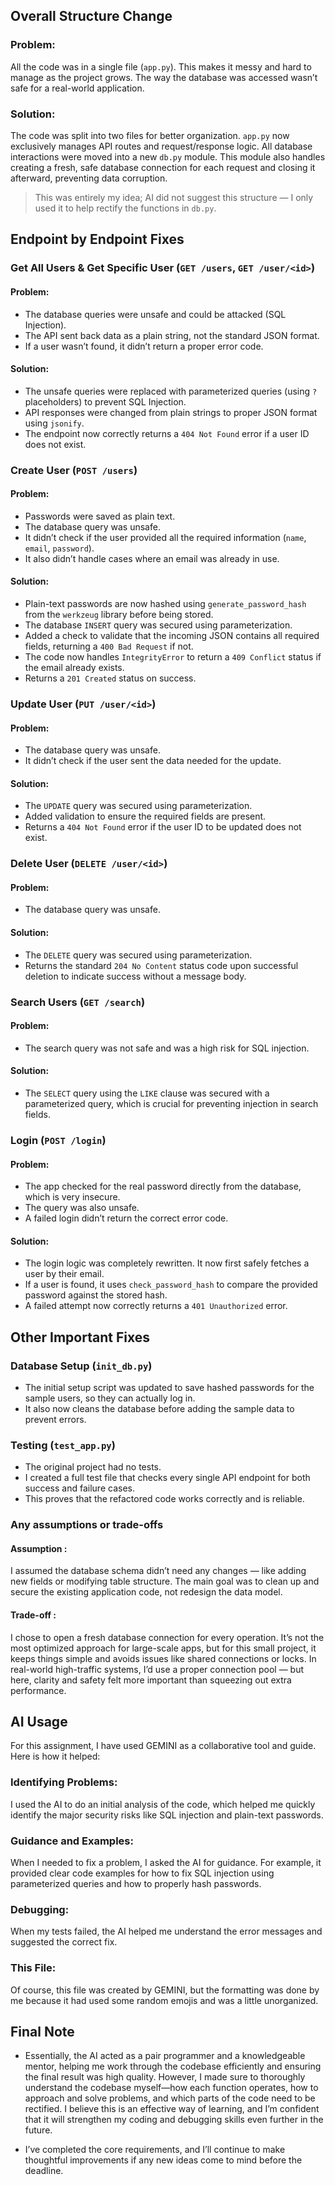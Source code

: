 ## Overall Structure Change

### Problem:
All the code was in a single file (`app.py`). This makes it messy and hard to manage as the project grows. The way the database was accessed wasn’t safe for a real-world application.

### Solution:

The code was split into two files for better organization. `app.py` now exclusively manages API routes and request/response logic. All database interactions were moved into a new `db.py` module. This module also handles creating a fresh, safe database connection for each request and closing it afterward, preventing data corruption.

> This was entirely my idea; AI did not suggest this structure — I only used it to help rectify the functions in `db.py`.

## Endpoint by Endpoint Fixes

### Get All Users & Get Specific User (`GET /users`, `GET /user/<id>`)

#### Problem:
- The database queries were unsafe and could be attacked (SQL Injection).
- The API sent back data as a plain string, not the standard JSON format.
- If a user wasn’t found, it didn’t return a proper error code.

#### Solution:
- The unsafe queries were replaced with parameterized queries (using `?` placeholders) to prevent SQL Injection.
- API responses were changed from plain strings to proper JSON format using `jsonify`.
- The endpoint now correctly returns a `404 Not Found` error if a user ID does not exist.

### Create User (`POST /users`)

#### Problem:
- Passwords were saved as plain text.
- The database query was unsafe.
- It didn’t check if the user provided all the required information (`name`, `email`, `password`).
- It also didn’t handle cases where an email was already in use.

#### Solution:
- Plain-text passwords are now hashed using `generate_password_hash` from the `werkzeug` library before being stored.
- The database `INSERT` query was secured using parameterization.
- Added a check to validate that the incoming JSON contains all required fields, returning a `400 Bad Request` if not.
- The code now handles `IntegrityError` to return a `409 Conflict` status if the email already exists.
- Returns a `201 Created` status on success.

### Update User (`PUT /user/<id>`)

#### Problem:
- The database query was unsafe.
- It didn’t check if the user sent the data needed for the update.

#### Solution:
- The `UPDATE` query was secured using parameterization.
- Added validation to ensure the required fields are present.
- Returns a `404 Not Found` error if the user ID to be updated does not exist.

### Delete User (`DELETE /user/<id>`)

#### Problem:
- The database query was unsafe.

#### Solution:
- The `DELETE` query was secured using parameterization.
- Returns the standard `204 No Content` status code upon successful deletion to indicate success without a message body.

### Search Users (`GET /search`)

#### Problem:
- The search query was not safe and was a high risk for SQL injection.

#### Solution:
- The `SELECT` query using the `LIKE` clause was secured with a parameterized query, which is crucial for preventing injection in search fields.

### Login (`POST /login`)

#### Problem:
- The app checked for the real password directly from the database, which is very insecure.
- The query was also unsafe.
- A failed login didn’t return the correct error code.

#### Solution:
- The login logic was completely rewritten. It now first safely fetches a user by their email.
- If a user is found, it uses `check_password_hash` to compare the provided password against the stored hash.
- A failed attempt now correctly returns a `401 Unauthorized` error.

## Other Important Fixes

### Database Setup (`init_db.py`)

- The initial setup script was updated to save hashed passwords for the sample users, so they can actually log in.
- It also now cleans the database before adding the sample data to prevent errors.

### Testing (`test_app.py`)

- The original project had no tests.
- I created a full test file that checks every single API endpoint for both success and failure cases.
- This proves that the refactored code works correctly and is reliable.

### Any assumptions or trade-offs
#### Assumption : 
I assumed the database schema didn’t need any changes — like adding new fields or modifying table structure. The main goal was to clean up and secure the existing application code, not redesign the data model.

#### Trade-off :
I chose to open a fresh database connection for every operation. It’s not the most optimized approach for large-scale apps, but for this small project, it keeps things simple and avoids issues like shared connections or locks. In real-world high-traffic systems, I’d use a proper connection pool — but here, clarity and safety felt more important than squeezing out extra performance.

## AI Usage

For this assignment, I have used GEMINI as a collaborative tool and guide. Here is how it helped:

### Identifying Problems:
I used the AI to do an initial analysis of the code, which helped me quickly identify the major security risks like SQL injection and plain-text passwords.

### Guidance and Examples:
When I needed to fix a problem, I asked the AI for guidance. For example, it provided clear code examples for how to fix SQL injection using parameterized queries and how to properly hash passwords.

### Debugging:
When my tests failed, the AI helped me understand the error messages and suggested the correct fix.

### This File:
Of course, this file was created by GEMINI, but the formatting was done by me because it had used some random emojis and was a little unorganized.

## Final Note

- Essentially, the AI acted as a pair programmer and a knowledgeable mentor, helping me work through the codebase efficiently and ensuring the final result was high quality. However, I made sure to thoroughly understand the codebase myself—how each function operates, how to approach and solve problems, and which parts of the code need to be rectified. I believe this is an effective way of learning, and I’m confident that it will strengthen my coding and debugging skills even further in the future.
  
- I’ve completed the core requirements, and I’ll continue to make thoughtful improvements if any new ideas come to mind before the deadline.
